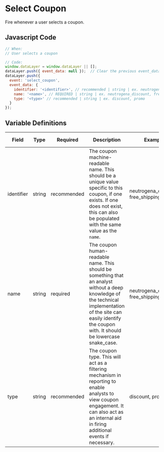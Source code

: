 # Select Coupon

Fire whenever a user selects a coupon.

## Javascript Code

```js
// When:
// User selects a coupon

// Code:
window.dataLayer = window.dataLayer || [];
dataLayer.push({ event_data: null });  // Clear the previous event_data object.
dataLayer.push({
  event: 'select_coupon',
  event_data: {
    identifier: '<identifier>', // recommended | string | ex. neutrogena_discount, free_shipping_q421
    name: '<name>', // REQUIRED | string | ex. neutrogena_discount, free_shipping_q421
    type: '<type>' // recommended | string | ex. discount, promo
  }
});
```

## Variable Definitions

|Field|Type|Required|Description|Example|Pattern|Min Length|Max Length|Minimum|Maximum|Multiple Of|
| --- | --- | --- | --- | --- | --- | --- | --- | --- | --- | --- |
|identifier|string|recommended|The coupon machine-readable name. This should be a unique value specific to this coupon, if one exists. If one does not exist, this can also be populated with the same value as the `name`.|neutrogena_discount, free_shipping_q421|
|name|string|required|The coupon human-readable name. This should be something that an analyst without a deep knowledge of the technical implementation of the site can easily identify the coupon with. It should be lowercase snake_case.|neutrogena_discount, free_shipping_q421|
|type|string|recommended|The coupon type. This will act as a filtering mechanism in reporting to enable analysts to view coupon engagement. It can also act as an internal aid in firing additional events if necessary.|discount, promo|

